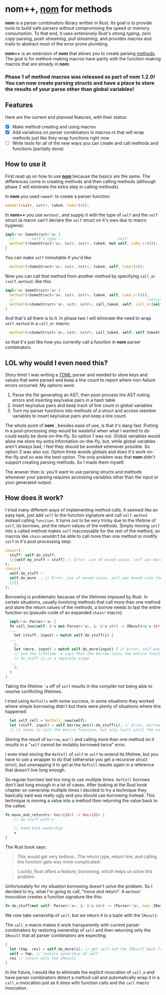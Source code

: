 # nom++, [nom](https://github.com/Geal/nom) for methods


**nom** is a parser combinators library written in Rust. Its goal is to provide tools to build safe parsers without compromising the speed or memory consumption. To that end, it uses extensively Rust's *strong typing*, *zero copy* parsing, *push streaming*, *pull streaming*, and provides macros and traits to abstract most of the error prone plumbing.

**nom++** is an extension of **nom** that allows you to create parsing [methods](http://stackoverflow.com/questions/155609/difference-between-a-method-and-a-function). The goal is for method-making macros have parity with the function-making macros that are already in **nom**. 

### Phase 1 of method macros was released as part of **nom** 1.2.0! You can now create parsing structs and have a place to store the results of your parse other than global variables!

## Features

Here are the current and planned features, with their status:
- [x] Make method creating and using macros
- [x] Add variations on parser combinators in macros.rs that will wrap methods just like they wrap functions right now
- [ ] Write tests for all of the new ways you can create and call methods and functions (partially done)

## How to use it

First read up on how to use [**nom**](https://github.com/Geal/nom) because the basics are the same. The differences come in creating methods and then calling methods (although phase 2 will eliminate the extra step in calling methods).

In **nom** you used `named!` to create a parser function:
```rust
named!(<&str, &str>, take4, take!(4));
```
In **nom++** you use `method!`, and supply it with the type of `self` and the `self` struct (a macro can't declare the `self` struct on it's own due to macro hygiene):
```rust
impl<'a> SomeStruct<'a> {
  //      --self's type---                        -self-
  method!(<SomeStruct<'a>, &str, &str>, take4, mut self, take_s!(4));
}
```
You can make `self` immutable if you'd like:
```rust
  method!(<SomeStruct<'a>, &str, &str>, take4, self, take!(4));
```

Now you can call that method from another method by specifying `call_m!(self.method)` like this:
```rust
impl<'a> SomeStruct<'a> {
  method!(<SomeStruct<'a>, &str, &str>, take4, self, take_s!(4));
  //                                                            -struct.method-
  method!(<&SomeStruct<'a>, &str, &str>, call_take4, self, call_m!(self.take4));
}
```
And that's all there is to it. In phase two I will eliminate the need to wrap `self.method` in a `call_m!` macro:
```rust
  method!(<&SomeStruct<'a>, &str, &str>, call_take4, self, self.take4);
```
so that it's just like how you currently call a function in **nom** parser combinators.

## LOL why would I even need this?

Story time! I was writing a [TOML](https://github.com/toml-lang/toml) parser and needed to store keys and values that were parsed and keep a line count to report where non-failure errors occurred. My options were:

1. Parse the file generating an AST, then post-process the AST noting errors and inserting key/value pairs in a hash table
2. Insert key/value pairs and keep track of line count in global variables
3. Turn my parser functions into methods of a struct and access member variables to insert key/value pairs and keep a line count.

The whole point of **nom**`, besides ease of use, is that it's dang fast. Putting in a post-processing step would be wasteful when what I wanted to do could easily be done on-the-fly. So option 1 was out. Global variables would allow me store my extra information on-the-fly, but, while global variables aren't always bad, I feel they should be avoided whenever possible. So option 2 was also out. Option three avoids globals and does it's work on-the-fly and so was the best option. The only problem was that **nom** didn't support creating parsing methods. So I made them myself.

The anwser then is: you'll want to use parsing structs and methods whenever your parsing requires accessing variables other than the input or your generated output.

## How does it work?

I tried many different ways of implementing method calls. It seemed like an easy task, just add `self` to the function signature and call `self.method` instead calling `function`. It turns out to be very tricky due to the lifetime of `self`, its borrows, and the return values of the methods. Simply moving `self` into a called method makes `self` inaccessable for the rest of the method, so macros like `chain` wouldn't be able to call more than one method or modify `self` in it's post processing step:
```rust
chain!(
  stuff: self.do_stuff,
  ||{self.my_stuff = stuff} // Error, use of moved value, self was moved into the do_stuff method.
);
chain!(
  self.do_stuff ~
  self.do_more  , // Error, use of moved value, self was moved into the do_stuff method.
  ||{}
);
```
Borrowing is problematic because of the lifetimes imposed by Rust. In certain situations, usually involving methods that call more than one method and store the return values of the methods, a borrow needs to last the entire function so (pseudo-code of an expanded `chain!` macro):
```rust
  impl<'a> Parser<'a> {
  fn call_two(self: &'a mut Parser<'a>, i: &'a str) -> IResult<&'a str &'a str> {
  ...
    let (stuff, input) = match self.do_stuff(i) {
  ...
    };
    let (more, input) = match self.do_more(input) { // Error, self was borrowed at self.do stuff
    // and the lifetime 'a says that the borrow lasts the entire function, even if the call to
    // do_stuff is in a separate scope
  ...
    };
  )
}
```
Taking the lifetime `'a` off of `self` results in the compiler not being able to resolve conflicting lifetimes.

I tried using `RefCells` with some success, in some situations they worked where simple borrowing didn't but there were plenty of situations where this happened:
```rust
  let self_cell = RefCell::new(self);
  let (stuff, input) = self.borrow_mut().do_stuff(i); // Error, borrow doen't live long enough,
  // it needs to last the entire function, but only lasts until the call to do_stuff..
```
Storing the result of `borrow_mut()` and calling more than one method on it results in a "`self` cannot be mutably borrowed twice" error.

I even tried storing the `RefCell` of `self` in `self` to extend its lifetime, but you have to use a wrapper to do that (otherwise you get a recursive struct error), but unwrapping it to get at the `RefCell` results again in a reference that doesn't live long enough.

So regular borrows last too long to use multiple times. `RefCell` borrows don't last long enough in a lot of cases. After looking at the Rust book chapter on ownership multiple times I decided to try a technique they basically said was really ugly and you should use borrowing instead. This technique is moving a value into a method then returning the value back to the callee.
```rust
fn move_and_return(v: Vec<i32>) -> Vec<i32> {
    // do stuff with v

    // hand back ownership
    v
}
```
The Rust book says:
> This would get very tedious...The return type, return line, and calling the function gets way more complicated.

> Luckily, Rust offers a feature, borrowing, which helps us solve this problem.

Unfortunately for my situation borrowing doesn't solve the problem. So I decided to try, what I'm going to call, "move and return". A `method!` invocation creates a function signature like this:
```rust
fn do_stuff(mut self: Parser<'a>, i: &'a str) -> (Parser<'a>, nom::IResult<&'a str, &'a str>)
```
We now take ownership of `self`, but we return it in a tuple with the `IResult`.

The `call_m` macro makes it work transparently with current parser combinators by restoring ownership of `self` and then returning only the `IResult` that all parser combinators are expecting:
```rust
{
  let (tmp, res) = self.do_more(i); // get self and the IResult back from the called method
  self = tmp; // restore ownership of self
  res // return only the IResult
}
```
In the future, I would like to eliminate the explicit invocation of `call_m` and have parser combinators detect a method call and automatically wrap it in a `call_m` invocation just as it does with function calls and the `call` macro invocation.
